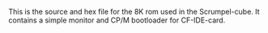 This is the source and hex file for the 8K rom used in the Scrumpel-cube.
It contains a simple monitor and CP/M bootloader for CF-IDE-card. 
